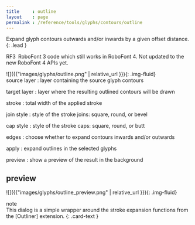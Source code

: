 ```yaml
---
title     : outline
layout    : page
permalink : /reference/tools/glyphs/contours/outline
---
```


Expand glyph contours outwards and/or inwards by a given offset distance.
{: .lead }

<span class="badge text-bg-warning rounded-0">RF3</span> RoboFont 3 code which still works in RoboFont 4. Not updated to the new RoboFont 4 APIs yet.  


<div class='row'>

<div class='col-sm-4' markdown='1'>
![]({{"images/glyphs/outline.png" | relative_url }}){: .img-fluid}
</div>

<div class='col-sm-8' markdown='1'>
source layer
: layer containing the source glyph contours

target layer
: layer where the resulting outlined contours will be drawn

stroke
: total width of the applied stroke

join style
: style of the stroke joins: square, round, or bevel

cap style
: style of the stroke caps: square, round, or butt

edges
: choose whether to expand contours inwards and/or outwards

apply
: expand outlines in the selected glyphs

preview
: show a preview of the result in the background
</div>

</div>


preview
-------

![]({{"images/glyphs/outline_preview.png" | relative_url }}){: .img-fluid}

[Outliner]: http://github.com/typemytype/outlinerRoboFontExtension


<div class="card bg-light my-3 rounded-0">
<div class="card-header">note</div>
<div class="card-body" markdown='1'>
This dialog is a simple wrapper around the stroke expansion functions from the [Outliner] extension.
{: .card-text }
</div>
</div>
